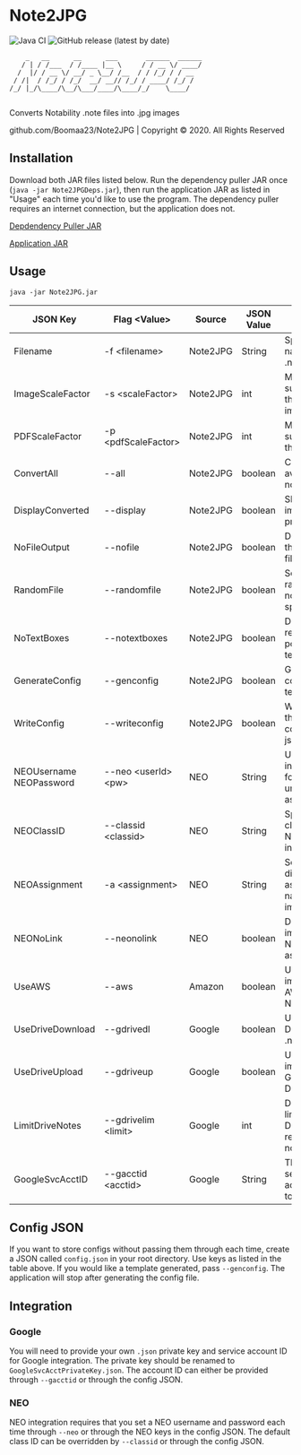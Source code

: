 # Note2JPG
![Java CI](https://github.com/Boomaa23/Note2JPG/workflows/Java%20CI/badge.svg)
![GitHub release (latest by date)](https://img.shields.io/github/v/release/Boomaa23/Note2JPG)

```
    _   __      __      ___       ______  ______
   / | / /___  / /____ |__ \     / / __ \/ ____/
  /  |/ / __ \/ __/ _ \__/ /__  / / /_/ / / __  
 / /|  / /_/ / /_/  __/ __// /_/ / ____/ /_/ /  
/_/ |_/\____/\__/\___/____/\____/_/    \____/    
                                   
```

Converts Notability .note files into .jpg images

github.com/Boomaa23/Note2JPG | Copyright © 2020. All Rights Reserved

## Installation
Download both JAR files listed below. Run the dependency puller JAR once (`java -jar Note2JPGDeps.jar`), then run the application JAR as listed in "Usage" each time you'd like to use the program. The dependency puller requires an internet connection, but the application does not.

[Depdendency Puller JAR](https://github.com/Boomaa23/Note2JPG/blob/master/Note2JPGDeps.jar?raw=true)

[Application JAR](https://github.com/Boomaa23/Note2JPG/blob/master/Note2JPG.jar?raw=true)

## Usage
`java -jar Note2JPG.jar`

| JSON Key | Flag \<Value> | Source | JSON Value | Action
|-------------------------------|-----------------------|----------|---------|------------------------------------|
| Filename                      | -f \<filename>        | Note2JPG | String  | Specify name of .note file
| ImageScaleFactor              | -s \<scaleFactor>     | Note2JPG | int     | Multiplier to superscale the whole image by
| PDFScaleFactor                | -p \<pdfScaleFactor>  | Note2JPG | int     | Multiplier to superscale the PDFs by
| ConvertAll                    | --all                 | Note2JPG | boolean | Convert all available notes
| DisplayConverted              | --display             | Note2JPG | boolean | Show the image after processing
| NoFileOutput                  | --nofile              | Note2JPG | boolean | Do not write the image to file
| RandomFile                    | --randomfile          | Note2JPG | boolean | Select a file randomly if not specified
| NoTextBoxes                   | --notextboxes         | Note2JPG | boolean | Do not request positions for text boxes
| GenerateConfig                | --genconfig           | Note2JPG | boolean | Generate a config file template
| WriteConfig                   | --writeconfig         | Note2JPG | boolean | Write out the current config to json
| NEOUsername <br> NEOPassword  | --neo \<userId> \<pw> | NEO      | String  | Use NEO integration for unsubmitted assignments
| NEOClassID                    | --classid \<classid>  | NEO      | String  | Specify a class ID for NEO integration
| NEOAssignment                 | -a \<assignment>      | NEO      | String  | Set a different assignment name for image
| NEONoLink                     | --neonolink           | NEO      | boolean | Don't link image to NEO assignment
| UseAWS                        | --aws                 | Amazon   | boolean | Upload images to AWS (via NEO)
| UseDriveDownload              | --gdrivedl            | Google   | boolean | Use Google Drive as a .note source
| UseDriveUpload                | --gdriveup            | Google   | boolean | Upload images to Google Drive
| LimitDriveNotes               | --gdrivelim \<limit>  | Google   | int     | Define a limit for Drive-retrieved notes
| GoogleSvcAcctID               | --gacctid \<acctid>   | Google   | String  | The Google service account ID to use

## Config JSON
If you want to store configs without passing them through each time, create a JSON called `config.json` in your root directory. Use keys as listed in the table above. If you would like a template generated, pass `--genconfig`. The application will stop after generating the config file.

## Integration
### Google
You will need to provide your own `.json` private key and service account ID for Google integration. The private key should be renamed to `GoogleSvcAcctPrivateKey.json`. The account ID can either be provided through `--gacctid` or through the config JSON.

### NEO
NEO integration requires that you set a NEO username and password each time through `--neo` or through the NEO keys in the config JSON. The default class ID can be overridden by `--classid` or through the config JSON.